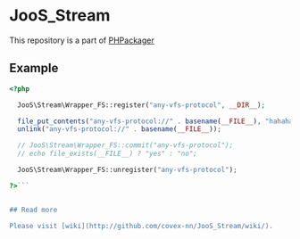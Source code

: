 JooS_Stream
===========

This repository is a part of [PHPackager](http://github.com/covex-nn/PHPackager "PHPackager")

Example
-------

```php
<?php

  JooS\Stream\Wrapper_FS::register("any-vfs-protocol", __DIR__);

  file_put_contents("any-vfs-protocol://" . basename(__FILE__), "hahaha");
  unlink("any-vfs-protocol://" . basename(__FILE__));

  // JooS\Stream\Wrapper_FS::commit("any-vfs-protocol");
  // echo file_exists(__FILE__) ? "yes" : "no";

  JooS\Stream\Wrapper_FS::unregister("any-vfs-protocol");

?>```


## Read more

Please visit [wiki](http://github.com/covex-nn/JooS_Stream/wiki/).

